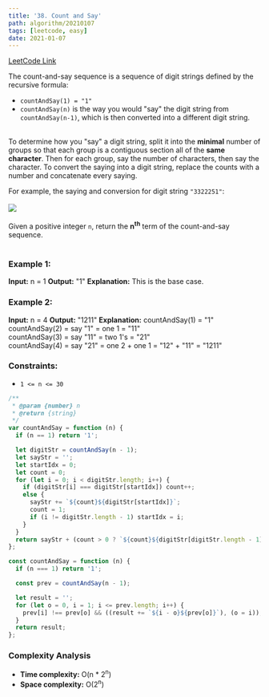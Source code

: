 ```yaml
---
title: '38. Count and Say'
path: algorithm/20210107
tags: [leetcode, easy]
date: 2021-01-07
---
```


[LeetCode Link](https://leetcode.com/problems/count-and-say/)

The count-and-say sequence is a sequence of digit strings defined by the recursive formula:

- `countAndSay(1) = "1"`
- `countAndSay(n)` is the way you would "say" the digit string from `countAndSay(n-1)`, which is then converted into a different digit string.<br/><br/>

To determine how you "say" a digit string, split it into the **minimal** number of groups so that each group is a contiguous section all of the **same character**. Then for each group, say the number of characters, then say the character. To convert the saying into a digit string, replace the counts with a number and concatenate every saying.

For example, the saying and conversion for digit string `"3322251"`:  <br/><br/>
![](https://assets.leetcode.com/uploads/2020/10/23/countandsay.jpg)  <br/><br/>
Given a positive integer `n`, return the **n<sup>th</sup>** term of the count-and-say sequence.<br/><br/>

### Example 1:

**Input:** n = 1
**Output:** "1"
**Explanation:** This is the base case.

### Example 2:

**Input:** n = 4
**Output:** "1211"
**Explanation:**
countAndSay(1) = "1"  
countAndSay(2) = say "1" = one 1 = "11"  
countAndSay(3) = say "11" = two 1's = "21"  
countAndSay(4) = say "21" = one 2 + one 1 = "12" + "11" = "1211"

### Constraints:

- `1 <= n <= 30`

```javascript
/**
 * @param {number} n
 * @return {string}
 */
var countAndSay = function (n) {
  if (n == 1) return '1';

  let digitStr = countAndSay(n - 1);
  let sayStr = '';
  let startIdx = 0;
  let count = 0;
  for (let i = 0; i < digitStr.length; i++) {
    if (digitStr[i] === digitStr[startIdx]) count++;
    else {
      sayStr += `${count}${digitStr[startIdx]}`;
      count = 1;
      if (i != digitStr.length - 1) startIdx = i;
    }
  }
  return sayStr + (count > 0 ? `${count}${digitStr[digitStr.length - 1]}` : '');
};
```
```javascript
const countAndSay = function (n) {
  if (n === 1) return '1';

  const prev = countAndSay(n - 1);

  let result = '';
  for (let o = 0, i = 1; i <= prev.length; i++) {
    prev[i] !== prev[o] && ((result += `${i - o}${prev[o]}`), (o = i));
  }
  return result;
};
```

### Complexity Analysis

- **Time complexity:** O(n * 2<sup>n</sup>)
- **Space complexity:** O(2<sup>n</sup>)

